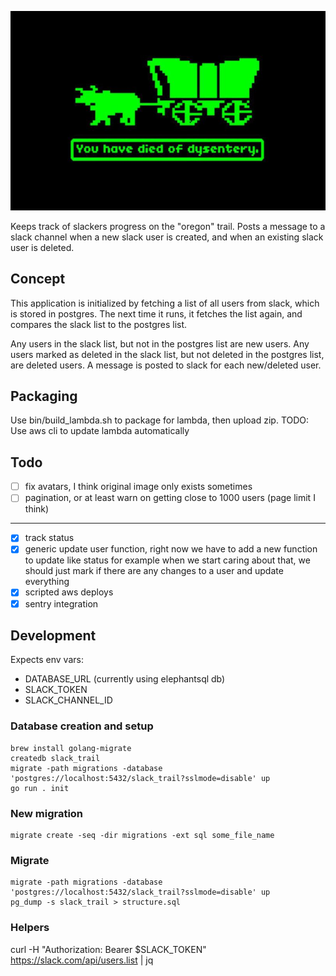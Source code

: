 ![Slack Trail](trail.jpg)

Keeps track of slackers progress on the "oregon" trail. Posts a message to a slack channel when a
new slack user is created, and when an existing slack user is deleted.

## Concept
This application is initialized by fetching a list of all users from slack, which is stored in
postgres. The next time it runs, it fetches the list again, and compares the slack list to the
postgres list.

Any users in the slack list, but not in the postgres list are new users. Any users
marked as deleted in the slack list, but not deleted in the postgres list, are deleted users. A
message is posted to slack for each new/deleted user.

## Packaging
Use bin/build_lambda.sh to package for lambda, then upload zip. TODO: Use aws cli to update lambda
automatically

## Todo
- [ ] fix avatars, I think original image only exists sometimes
- [ ] pagination, or at least warn on getting close to 1000 users (page limit I think)
---
- [x] track status
- [x] generic update user function, right now we have to add a new function to update like status
  for example when we start caring about that, we should just mark if there are any changes to a
  user and update everything
- [x] scripted aws deploys
- [x] sentry integration

## Development
Expects env vars:
- DATABASE_URL (currently using elephantsql db)
- SLACK_TOKEN
- SLACK_CHANNEL_ID

### Database creation and setup

```
brew install golang-migrate
createdb slack_trail
migrate -path migrations -database 'postgres://localhost:5432/slack_trail?sslmode=disable' up
go run . init
```

### New migration
```
migrate create -seq -dir migrations -ext sql some_file_name
```

### Migrate
```
migrate -path migrations -database 'postgres://localhost:5432/slack_trail?sslmode=disable' up
pg_dump -s slack_trail > structure.sql
```

### Helpers
curl -H "Authorization: Bearer $SLACK_TOKEN" https://slack.com/api/users.list | jq
